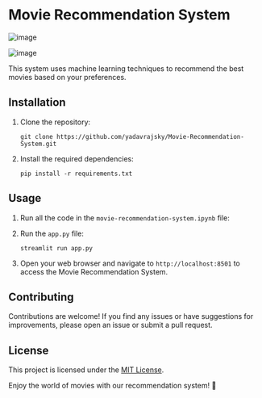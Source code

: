 # Movie Recommendation System

![image](https://github.com/yadavrajsky/Movie-Recommendation-System/assets/70022991/114adb4c-543e-4bb9-9aed-a9bb89e1fe0e)

![image](https://github.com/yadavrajsky/Movie-Recommendation-System/assets/70022991/f8feb599-0871-47cc-a583-5445d0eefc40)

This system uses machine learning techniques to recommend the best movies based on your preferences.

## Installation

1. Clone the repository:

    ```
    git clone https://github.com/yadavrajsky/Movie-Recommendation-System.git
    ```

2. Install the required dependencies:

    ```
    pip install -r requirements.txt
    ```

## Usage

1. Run all the code in the `movie-recommendation-system.ipynb` file:
2. Run the `app.py` file:

    ```
    streamlit run app.py
    ```

3. Open your web browser and navigate to `http://localhost:8501` to access the Movie Recommendation System.

## Contributing

Contributions are welcome! If you find any issues or have suggestions for improvements, please open an issue or submit a pull request.

## License

This project is licensed under the [MIT License](LICENSE).

Enjoy the world of movies with our recommendation system! 🍿
